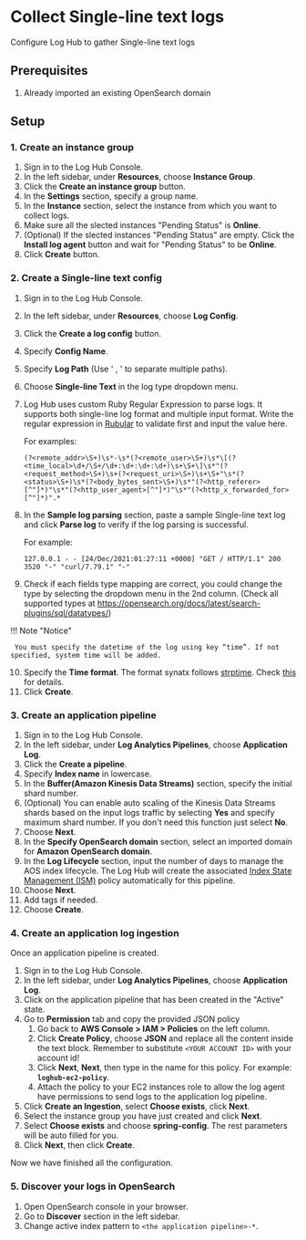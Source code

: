 # Collect Single-line text logs

Configure Log Hub to gather Single-line text logs

## Prerequisites

1. Already imported an existing OpenSearch domain

## Setup

### 1. Create an instance group

1. Sign in to the Log Hub Console.
2. In the left sidebar, under **Resources**, choose **Instance Group**.
3. Click the **Create an instance group** button.
4. In the **Settings** section, specify a group name.
5. In the **Instance** section, select the instance from which you want to collect logs.
6. Make sure all the slected instances "Pending Status" is **Online**.
7. (Optional) If the slected instances "Pending Status" are empty. Click the **Install log agent** button and wait for "Pending Status" to be **Online**.
8. Click **Create** button.

### 2. Create a Single-line text config

1. Sign in to the Log Hub Console.
2. In the left sidebar, under **Resources**, choose **Log Config**.
3. Click the **Create a log config** button.
4. Specify **Config Name**.
5. Specify **Log Path** (Use ' , ' to separate multiple paths).
6. Choose **Single-line Text** in the log type dropdown menu.
7. Log Hub uses custom Ruby Regular Expression to parse logs. It supports both single-line log format and multiple input format. Write the regular expression in [Rubular](https://rubular.com/) to validate first and input the value here.

   For examples:

   ```
   (?<remote_addr>\S+)\s*-\s*(?<remote_user>\S+)\s*\[(?<time_local>\d+/\S+/\d+:\d+:\d+:\d+)\s+\S+\]\s*"(?<request_method>\S+)\s+(?<request_uri>\S+)\s+\S+"\s*(?<status>\S+)\s*(?<body_bytes_sent>\S+)\s*"(?<http_referer>[^"]*)"\s*"(?<http_user_agent>[^"]*)"\s*"(?<http_x_forwarded_for>[^"]*)".*
   ```

8. In the **Sample log parsing** section, paste a sample Single-line text log and click **Parse log** to verify if the log parsing is successful.

   For example:
   ```
   127.0.0.1 - - [24/Dec/2021:01:27:11 +0000] "GET / HTTP/1.1" 200 3520 "-" "curl/7.79.1" "-"
   ```
9. Check if each fields type mapping are correct, you could change the type by selecting the dropdown menu in the 2nd column. (Check all supported types at https://opensearch.org/docs/latest/search-plugins/sql/datatypes/)

!!! Note "Notice"

     You must specify the datetime of the log using key “time”. If not specified, system time will be added.

10. Specify the **Time format**. The format synatx follows [strptime](https://linux.die.net/man/3/strptime). Check [this](https://docs.fluentbit.io/manual/pipeline/parsers/configuring-parser#time-resolution-and-fractional-seconds) for details.
11. Click **Create**.

### 3. Create an application pipeline

1. Sign in to the Log Hub Console.
2. In the left sidebar, under **Log Analytics Pipelines**, choose **Application Log**.
3. Click the **Create a pipeline**.
4. Specify **Index name** in lowercase.
5. In the **Buffer(Amazon Kinesis Data Streams)** section, specify the initial shard number.
6. (Optional) You can enable auto scaling of the Kinesis Data Streams shards based on the input logs traffic by selecting **Yes** and specify maximum shard number. If you don't need this function just select **No**.
7. Choose **Next**.
8. In the **Specify OpenSearch domain** section, select an imported domain for **Amazon OpenSearch domain**.
9. In the **Log Lifecycle** section, input the number of days to manage the AOS index lifecycle. The Log Hub will create the associated [Index State Management (ISM)](https://opensearch.org/docs/latest/im-plugin/ism/index/) policy automatically for this pipeline.
10. Choose **Next**.
11. Add tags if needed.
12. Choose **Create**.

### 4. Create an application log ingestion

Once an application pipeline is created.

1. Sign in to the Log Hub Console.
2. In the left sidebar, under **Log Analytics Pipelines**, choose **Application Log**.
3. Click on the application pipeline that has been created in the "Active" state.
4. Go to **Permission** tab and copy the provided JSON policy
   1. Go back to **AWS Console > IAM > Policies** on the left column.
   2. Click **Create Policy**, choose **JSON** and replace all the content inside the text block. Remember to substitute `<YOUR ACCOUNT ID>` with your account id!
   3. Click **Next**, **Next**, then type in the name for this policy. For example: **`loghub-ec2-policy`**.
   4. Attach the policy to your EC2 instances role to allow the log agent have permissions to send logs to the application log pipeline.
5. Click **Create an Ingestion**, select **Choose exists**, click **Next**.
6. Select the instance group you have just created and click **Next**.
7. Select **Choose exists** and  choose **spring-config**. The rest parameters will be auto filled for you.
8. Click **Next**, then click **Create**.

Now we have finished all the configuration.

### 5. Discover your logs in OpenSearch

1. Open OpenSearch console in your browser.
2. Go to **Discover** section in the left sidebar.
3. Change active index pattern to `<the application pipeline>-*`.





